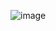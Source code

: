 ![image](https://user-images.githubusercontent.com/83164668/123915705-66f00c00-d99e-11eb-8d0b-0a9d76bc9ebd.png)
